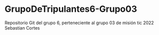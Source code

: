 # GrupoDeTripulantes6-Grupo03
Repositorio Git del grupo 6, perteneciente al grupo 03 de misión tic 2022
Sebastian Cortes